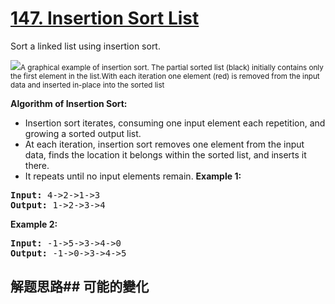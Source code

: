 # [147. Insertion Sort List](https://leetcode-cn.com/problems/insertion-sort-list/)
Sort a linked list using insertion sort.

![](https://upload.wikimedia.org/wikipedia/commons/0/0f/Insertion-sort-example-300px.gif)<small>A graphical example of insertion sort. The partial sorted list (black) initially contains only the first element in the list.With each iteration one element (red) is removed from the input data and inserted in-place into the sorted list</small>

**Algorithm of Insertion Sort:**

- Insertion sort iterates, consuming one input element each repetition, and growing a sorted output list.
- At each iteration, insertion sort removes one element from the input data, finds the location it belongs within the sorted list, and inserts it there.
- It repeats until no input elements remain.
**Example 1:**


<pre><strong>Input:</strong> 4-&gt;2-&gt;1-&gt;3
<strong>Output:</strong> 1-&gt;2-&gt;3-&gt;4
</pre>

**Example 2:**


<pre><strong>Input:</strong> -1-&gt;5-&gt;3-&gt;4-&gt;0
<strong>Output:</strong> -1-&gt;0-&gt;3-&gt;4-&gt;5
</pre>

## 解题思路## 可能的變化